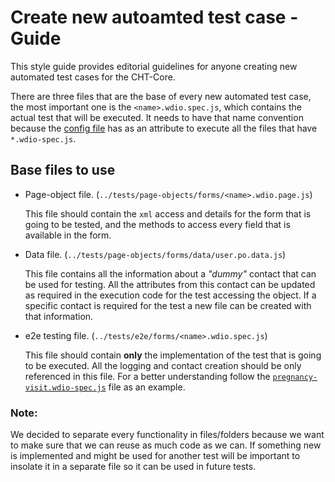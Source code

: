 # Create new autoamted test case - Guide

This style guide provides editorial guidelines for anyone creating new automated test cases for the CHT-Core.

There are three files that are the base of every new automated test case, the most important one is the `<name>.wdio.spec.js`, which contains the actual test that will be executed. It needs to have that name convention because the [config file](https://github.com/medic/cht-core/blob/master/tests/wdio.conf.js#L42-L44) has as an attribute to execute all the files that have `*.wdio-spec.js`.
## Base files to use

* Page-object file. (`../tests/page-objects/forms/<name>.wdio.page.js`)

    This file should contain the `xml` access and details for the form that is going to be tested, and the methods to access every field that is available in the form.

* Data file. (`../tests/page-objects/forms/data/user.po.data.js`)

    This file contains all the information about a _"dummy"_ contact that can be used for testing. All the attributes from this contact can be updated as required in the execution code for the test accessing the object. If a specific contact is required for the test a new file can be created with that information.

* e2e testing file. (`../tests/e2e/forms/<name>.wdio.spec.js`)

    This file should contain **only** the implementation of the test that is going to be executed. All the logging and contact creation should be only referenced in this file. For a better understanding follow the [`pregnancy-visit.wdio-spec.js`](https://github.com/medic/cht-core/blob/master/tests/e2e/forms/pregnancy-visit.wdio-spec.js) file as an example.

### Note:
We decided to separate every functionality in files/folders because we want to make sure that we can reuse as much code as we can. If something new is implemented and might be used for another test will be important to insolate it in a separate file so it can be used in future tests.